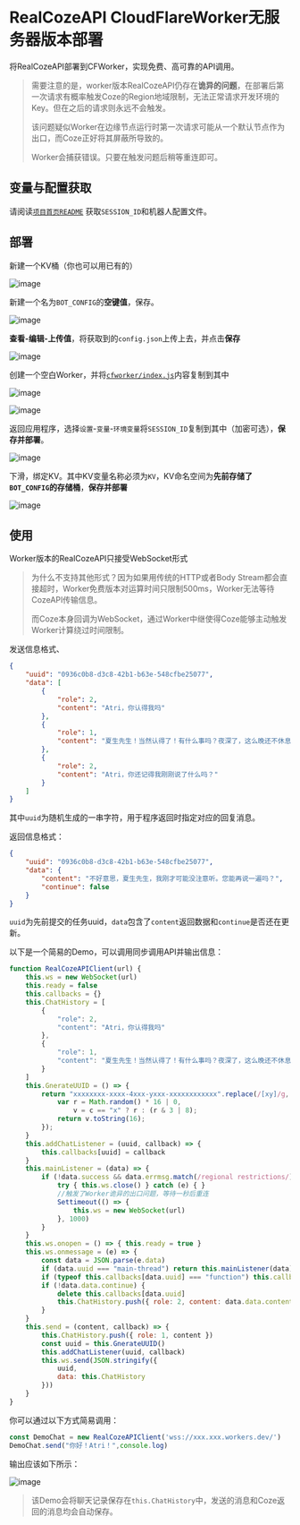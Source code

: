 # RealCozeAPI CloudFlareWorker无服务器版本部署

将RealCozeAPI部署到CFWorker，实现免费、高可靠的API调用。

> 需要注意的是，worker版本RealCozeAPI仍存在**诡异的问题**，在部署后第一次请求有概率触发Coze的Region地域限制，无法正常请求开发环境的Key。但在之后的请求则永远不会触发。
>
> 该问题疑似Worker在边缘节点运行时第一次请求可能从一个默认节点作为出口，而Coze正好将其屏蔽所导致的。
>
> Worker会捕获错误。只要在触发问题后稍等重连即可。


## 变量与配置获取

请阅读[`项目首页README`](https://github.com/CrazyCreativeDream/Real-Coze-API) 获取`SESSION_ID`和机器人配置文件。

## 部署

新建一个KV桶（你也可以用已有的）

![image](https://github.com/CrazyCreativeDream/Real-Coze-API/assets/53730587/37a56bca-98ce-4280-bf71-9c3109aea539)

新建一个名为`BOT_CONFIG`的**空键值**，保存。

![image](https://github.com/CrazyCreativeDream/Real-Coze-API/assets/53730587/34504220-d918-48b7-85c2-46d802cb116b)

**查看-编辑-上传值**，将获取到的`config.json`上传上去，并点击**保存**

![image](https://github.com/CrazyCreativeDream/Real-Coze-API/assets/53730587/d8efe666-ccc2-4f07-ad82-889c0b291fce)


创建一个空白Worker，并将[`cfworker/index.js`](https://raw.githubusercontent.com/CrazyCreativeDream/Real-Coze-API/main/cfworker/index.js)内容复制到其中

![image](https://github.com/CrazyCreativeDream/Real-Coze-API/assets/53730587/796cd5a8-39a8-43f6-8e46-af46dee897dc)

![image](https://github.com/CrazyCreativeDream/Real-Coze-API/assets/53730587/e660cff3-dc8a-48be-8526-e9e72a852be3)

返回应用程序，选择`设置`-`变量`-`环境变量`将`SESSION_ID`复制到其中（加密可选），**保存并部署**。

![image](https://github.com/CrazyCreativeDream/Real-Coze-API/assets/53730587/c37537d8-df44-4187-b3a7-be767766497a)

下滑，绑定KV。其中KV变量名称必须为`KV`，KV命名空间为**先前存储了`BOT_CONFIG`的存储桶**，**保存并部署**

![image](https://github.com/CrazyCreativeDream/Real-Coze-API/assets/53730587/f9ece28e-544e-4d0b-88df-8dfada1fa823)

## 使用

Worker版本的RealCozeAPI只接受WebSocket形式

> 为什么不支持其他形式？因为如果用传统的HTTP或者Body Stream都会直接超时，Worker免费版本对运算时间只限制500ms，Worker无法等待CozeAPI传输信息。
>
> 而Coze本身回调为WebSocket，通过Worker中继使得Coze能够主动触发Worker计算绕过时间限制。

发送信息格式、

```json
{
    "uuid": "0936c0b8-d3c8-42b1-b63e-548cfbe25077",
    "data": [
        {
            "role": 2,
            "content": "Atri，你认得我吗"
        },
        {
            "role": 1,
            "content": "夏生先生！当然认得了！有什么事吗？夜深了，这么晚还不休息？"
        },
        {
            "role": 2,
            "content": "Atri，你还记得我刚刚说了什么吗？"
        }
    ]
}
```

其中`uuid`为随机生成的一串字符，用于程序返回时指定对应的回复消息。

返回信息格式：

```json
{
    "uuid": "0936c0b8-d3c8-42b1-b63e-548cfbe25077",
    "data": {
        "content": "不好意思，夏生先生，我刚才可能没注意听。您能再说一遍吗？",
        "continue": false
    }
}
```

`uuid`为先前提交的任务uuid，`data`包含了`content`返回数据和`continue`是否还在更新。

以下是一个简易的Demo，可以调用同步调用API并输出信息：

```javascript
function RealCozeAPIClient(url) {
    this.ws = new WebSocket(url)
    this.ready = false
    this.callbacks = {}
    this.ChatHistory = [
        {
            "role": 2,
            "content": "Atri，你认得我吗"
        },
        {
            "role": 1,
            "content": "夏生先生！当然认得了！有什么事吗？夜深了，这么晚还不休息？"
        }
    ]
    this.GnerateUUID = () => {
        return "xxxxxxxx-xxxx-4xxx-yxxx-xxxxxxxxxxxx".replace(/[xy]/g, function (c) {
            var r = Math.random() * 16 | 0,
                v = c == "x" ? r : (r & 3 | 8);
            return v.toString(16);
        });
    }
    this.addChatListener = (uuid, callback) => {
        this.callbacks[uuid] = callback
    }
    this.mainListener = (data) => {
        if (!data.success && data.errmsg.match(/regional restrictions/)) {
            try { this.ws.close() } catch (e) { }
            //触发了Worker诡异的出口问题，等待一秒后重连
            Settimeout(() => {
                this.ws = new WebSocket(url)
            }, 1000)
        }
    }
    this.ws.onopen = () => { this.ready = true }
    this.ws.onmessage = (e) => {
        const data = JSON.parse(e.data)
        if (data.uuid === "main-thread") return this.mainListener(data)
        if (typeof this.callbacks[data.uuid] === "function") this.callbacks[data.uuid](data.data)
        if (!data.data.continue) {
            delete this.callbacks[data.uuid]
            this.ChatHistory.push({ role: 2, content: data.data.content })
        }
    }
    this.send = (content, callback) => {
        this.ChatHistory.push({ role: 1, content })
        const uuid = this.GnerateUUID()
        this.addChatListener(uuid, callback)
        this.ws.send(JSON.stringify({
            uuid,
            data: this.ChatHistory
        }))
    }
}
```

你可以通过以下方式简易调用：

```javascript
const DemoChat = new RealCozeAPIClient('wss://xxx.xxx.workers.dev/')
DemoChat.send("你好！Atri！",console.log)
```

输出应该如下所示：

![image](https://github.com/CrazyCreativeDream/Real-Coze-API/assets/53730587/1907dc71-7453-4ba7-839f-96b5041c637b)

> 该Demo会将聊天记录保存在`this.ChatHistory`中，发送的消息和Coze返回的消息均会自动保存。

